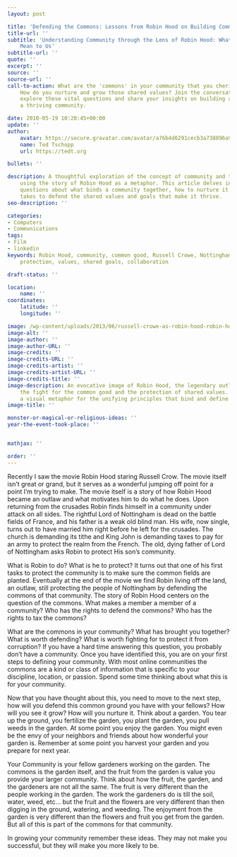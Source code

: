 ```yaml
---
layout: post

title: 'Defending the Commons: Lessons from Robin Hood on Building Community'
title-url: ''
subtitle: 'Understanding Community through the Lens of Robin Hood: What the Commons
    Mean to Us'
subtitle-url: ''
quote: ''
excerpt: ''
source: ''
source-url: ''
call-to-action: What are the 'commons' in your community that you cherish and defend?
    How do you nurture and grow those shared values? Join the conversation below to
    explore these vital questions and share your insights on building and sustaining
    a thriving community.

date: 2010-05-19 10:20:45+00:00
update: ''
author:
    avatar: https://secure.gravatar.com/avatar/a76b4d6291cecb3a738896a971bfb903?s=512&d=mp&r=g
    name: Ted Tschopp
    url: https://tedt.org

bullets: ''

description: A thoughtful exploration of the concept of community and the common good,
    using the story of Robin Hood as a metaphor. This article delves into the core
    questions about what binds a community together, how to nurture it, and what it
    takes to defend the shared values and goals that make it thrive.
seo-description: ''

categories:
- Computers
- Communications
tags:
- Film
- linkedin
keywords: Robin Hood, community, common good, Russell Crowe, Nottingham, garden metaphor,
    protection, values, shared goals, collaboration

draft-status: ''

location:
    name: ''
coordinates:
    latitude: ''
    longitude: ''

image: /wp-content/uploads/2013/06/russell-crowe-as-robin-hood-robin-hood-2010-movie.jpg
image-alt: ''
image-author: ''
image-author-URL: ''
image-credits: ''
image-credits-URL: ''
image-credits-artist: ''
image-credits-artist-URL: ''
image-credits-title: ''
image-description: An evocative image of Robin Hood, the legendary outlaw, symbolizing
    the fight for the common good and the protection of shared values. It serves as
    a visual metaphor for the unifying principles that bind and define a community.
image-title: ''

monster-or-magical-or-religious-ideas: ''
year-the-event-took-place: ''


mathjax: ''

order: ''
---
```

Recently I saw the movie Robin Hood staring Russell Crow. The movie itself isn’t great or grand, but it serves as a wonderful jumping off point for a point I’m trying to make. The movie itself is a story of how Robin Hood became an outlaw and what motivates him to do what he does. Upon returning from the crusades Robin finds himself in a community under attack on all sides. The rightful Lord of Nottingham is dead on the battle fields of France, and his father is a weak old blind man. His wife, now single, turns out to have married him right before he left for the crusades. The church is demanding its tithe and King John is demanding taxes to pay for an army to protect the realm from the French. The old, dying father of Lord of Nottingham asks Robin to protect His son’s community.

What is Robin to do? What is he to protect? It turns out that one of his first tasks to protect the community is to make sure the common fields are planted. Eventually at the end of the movie we find Robin living off the land, an outlaw, still protecting the people of Nottingham by defending the commons of that community. The story of Robin Hood centers on the question of the commons. What makes a member a member of a community? Who has the rights to defend the commons? Who has the rights to tax the commons?

What are the commons in your community? What has brought you together? What is worth defending? What is worth fighting for to protect it from corruption? If you have a hard time answering this question, you probably don’t have a community. Once you have identified this, you are on your first steps to defining your community. With most online communities the commons are a kind or class of information that is specific to your discipline, location, or passion. Spend some time thinking about what this is for your community.

Now that you have thought about this, you need to move to the next step, how will you defend this common ground you have with your fellows? How will you see it grow? How will you nurture it. Think about a garden. You tear up the ground, you fertilize the garden, you plant the garden, you pull weeds in the garden. At some point you enjoy the garden. You might even be the envy of your neighbors and friends about how wonderful your garden is. Remember at some point you harvest your garden and you prepare for next year.

Your Community is your fellow gardeners working on the garden. The commons is the garden itself, and the fruit from the garden is value you provide your larger community. Think about how the fruit, the garden, and the gardeners are not all the same. The fruit is very different than the people working in the garden. The work the gardeners do is till the soil, water, weed, etc… but the fruit and the flowers are very different than then digging in the ground, watering, and weeding. The enjoyment from the garden is very different than the flowers and fruit you get from the garden. But all of this is part of the commons for that community.

In growing your community remember these ideas. They may not make you successful, but they will make you more likely to be.